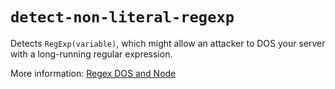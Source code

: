 # `detect-non-literal-regexp`

Detects `RegExp(variable)`, which might allow an attacker to DOS your server with a long-running regular expression.

More information: [Regex DOS and Node](https://github.com/nodesecurity/eslint-plugin-security/blob/master/docs/regular-expression-dos-and-node.md)
